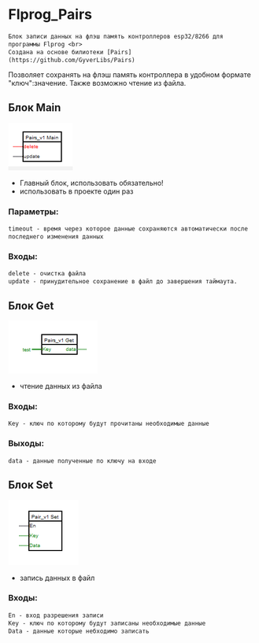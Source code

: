 # Flprog_Pairs
	Блок записи данных на флэш память контроллеров esp32/8266 для программы Flprog <br>
	Создана на основе билиотеки [Pairs](https://github.com/GyverLibs/Pairs)

Позволяет сохранять на флэш память контроллера в удобном формате "ключ":значение.
Также возможно чтение из файла.

## Блок Main
![promo](/docs/main.png)

- Главный блок, использовать обязательно!<br>
- использовать в проекте один раз<br>

### Параметры:<br>
 	timeout - время через которое данные сохраняются автоматически после последнего изменения данных

### Входы:<br>
 	delete - очистка файла
 	update - принудительное сохранение в файл до завершения таймаута.
	
## Блок Get <br>
![promo](/docs/get.png)
- чтение данных из файла<br>


### Входы:<br>
	Key - ключ по которому будут прочитаны необходимые данные

### Выходы:<br>
	data - данные полученные по ключу на входе
	
## Блок Set <br>
![promo](/docs/set.png)
- запись данных в файл

### Входы:<br>
	En - вход разрешения записи
	Key - ключ по которому будут записаны необходимые данные
	Data - данные которые небходимо записать
